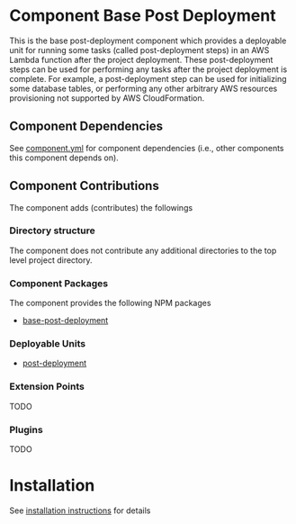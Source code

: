 # Component Base Post Deployment
This is the base post-deployment component which provides a deployable unit for running some tasks (called post-deployment steps) in an AWS Lambda function after the project deployment. 
These post-deployment steps can be used for performing any tasks after the project deployment is complete. 
For example, a post-deployment step can be used for initializing some database tables, or performing any other arbitrary AWS resources provisioning not supported by AWS CloudFormation.       

## Component Dependencies
See [component.yml](./component.yml) for component dependencies (i.e., other components this component depends on).

## Component Contributions
The component adds (contributes) the followings

### Directory structure
The component does not contribute any additional directories to the top level project directory. 

### Component Packages
The component provides the following NPM packages
- [base-post-deployment](./packages/base-post-deployment/README.md)

### Deployable Units
- [post-deployment](assets/main/solution/post-deployment/README.md)

### Extension Points
TODO

### Plugins  
TODO

# Installation
See [installation instructions](./INSTALLATION.md) for details 
